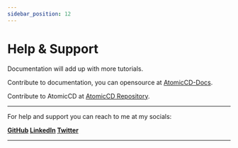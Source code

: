 ```yaml
---
sidebar_position: 12
---
```


# Help & Support

Documentation will add up with more tutorials.

Contribute to documentation, you can opensource at [AtomicCD-Docs](https://github.com/iam-anshul/AtomicCD-docs).

Contribute to AtomicCD at [AtomicCD Repository](https://github.com/iam-anshul).


---

For help and support you can reach to me at my socials:

**[GitHub](https://github.com/iam-anshul)
[LinkedIn](https://twitter.com/anshulsingh142)
[Twitter](https://twitter.com/anshulsingh142)**

---